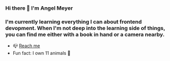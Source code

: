 ### Hi there 👋 I'm Angel Meyer

<!--
**atheona/atheona** is a ✨ _special_ ✨ repository because its `README.md` (this file) appears on your GitHub profile.

Here are some ideas to get you started:

- 🔭 I’m currently working on ...
- 🌱 I’m currently learning ...
- 👯 I’m looking to collaborate on ...
- 🤔 I’m looking for help with ...
- 💬 Ask me about ...
- 📫 How to reach me: ...
- 😄 Pronouns: ...
- ⚡ Fun fact: ...
-->
### I'm currently learning everything I can about frontend devopment. When I'm not deep into the learning side of things, you can find me either with a book in hand or a camera nearby.

- :mailbox_closed: [Reach me](mailto:angel.meyer214@gmail.com)
- Fun fact:  I own 11 animals :woozy_face: